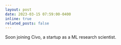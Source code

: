 ```yaml
---
layout: post
date: 2023-03-15 07:59:00-0400
inline: true
related_posts: false
---
```


Soon joining Civo, a startup as a ML research scientist.